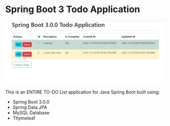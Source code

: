 # Spring Boot 3 Todo Application

![spring boot todo application](./screenshot.png)

This is an ENTIRE TO-DO List application for Java Spring Boot built using:
- Spring Boot 3.0.0
- Spring Data JPA
- MySQL Database
- Thymeleaf

